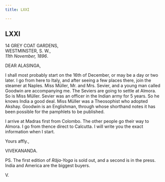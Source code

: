 ```yaml
---
title: LXXI

---
```





  

  


## LXXI

14 GREY COAT GARDENS,  
WESTMINSTER, S. W.,  
*11th November, 1896*.

DEAR ALASINGA,

I shall most probably start on the 16th of December, or may be a day or
two later. I go from here to Italy, and after seeing a few places there,
join the steamer at Naples. Miss Müller, Mr. and Mrs. Sevier, and a
young man called Goodwin are accompanying me. The Seviers are going to
settle at Almora. So is Miss Müller. Sevier was an officer in the Indian
army for 5 years. So he knows India a good deal. Miss Müller was a
Theosophist who adopted Akshay. Goodwin is an Englishman, through whose
shorthand notes it has been possible for the pamphlets to be published.

I arrive at Madras first from Colombo. The other people go their way to
Almora. I go from thence direct to Calcutta. I will write you the exact
information when I start.

Yours affly.,

VIVEKANANDA.

PS. The first edition of *Râja-Yoga* is sold out, and a second is in the
press. India and America are the biggest buyers.

V.


